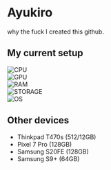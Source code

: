 # Ayukiro
why the fuck I created this github.

## My current setup
![CPU](https://img.shields.io/badge/CPU-Ryzen%205%205500-376868?style=for-the-badge&logoSize=auto&labelColor=0f1c1c)<br>
![GPU](https://img.shields.io/badge/GPU-RX6600-376868?style=for-the-badge&logoSize=auto&labelColor=0f1c1c)<br>
![RAM](https://img.shields.io/badge/RAM-32GB%203600MHz-376868?style=for-the-badge&logoSize=auto&labelColor=0f1c1c)<br>
![STORAGE](https://img.shields.io/badge/Storage-2.5TB-376868?style=for-the-badge&logoSize=auto&labelColor=0f1c1c)<br>
![OS](https://img.shields.io/badge/OS-Windows%2011-376868?style=for-the-badge&logoSize=auto&labelColor=0f1c1c)

## Other devices
- Thinkpad T470s (512/12GB)
- Pixel 7 Pro (128GB)
- Samsung S20FE (128GB)
- Samsung S9+ (64GB)
